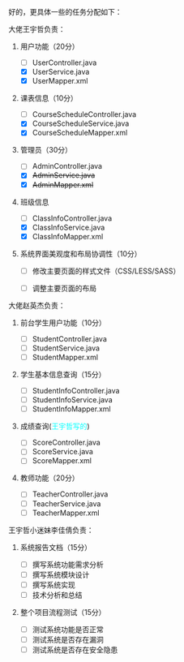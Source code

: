 好的，更具体一些的任务分配如下：

大佬王宇哲负责：

1. 用户功能（20分）

    - [ ] UserController.java
    - [x] UserService.java
    - [x] UserMapper.xml

2. 课表信息（10分）

   - [ ] CourseScheduleController.java
   - [x] CourseScheduleService.java
   - [x] CourseScheduleMapper.xml

3. 管理员（30分）

   - [ ] AdminController.java
   - [x] ~~AdminService.java~~
   - [x] ~~AdminMapper.xml~~

4. 班级信息

   - [ ] ClassInfoController.java
   - [x] ClassInfoService.java
   - [x] ClassInfoMapper.xml

5. 系统界面美观度和布局协调性（10分）

    - [ ] 修改主要页面的样式文件（CSS/LESS/SASS）
    - [ ] 调整主要页面的布局



   
大佬赵英杰负责：

1. 前台学生用户功能（10分）

    - [ ] StudentController.java
    - [ ] StudentService.java
    - [ ] StudentMapper.xml

2. 学生基本信息查询（15分）

    - [ ] StudentInfoController.java
    - [ ] StudentInfoService.java
    - [ ] StudentInfoMapper.xml

3. 成绩查询(<a style="color:#00ffff">王宇哲写的</a>)

    - [ ] ScoreController.java
    - [ ] ScoreService.java
    - [ ] ScoreMapper.xml

4. 教师功能（20分）

    - [ ] TeacherController.java
    - [ ] TeacherService.java
    - [ ] TeacherMapper.xml

王宇哲小迷妹李佳倩负责：

1. 系统报告文档（15分）

   - [ ] 撰写系统功能需求分析
   - [ ] 撰写系统模块设计
   - [ ] 撰写系统实现
   - [ ] 技术分析和总结

2. 整个项目流程测试（15分）

   - [ ] 测试系统功能是否正常
   - [ ] 测试系统是否存在漏洞
   - [ ] 测试系统是否存在安全隐患